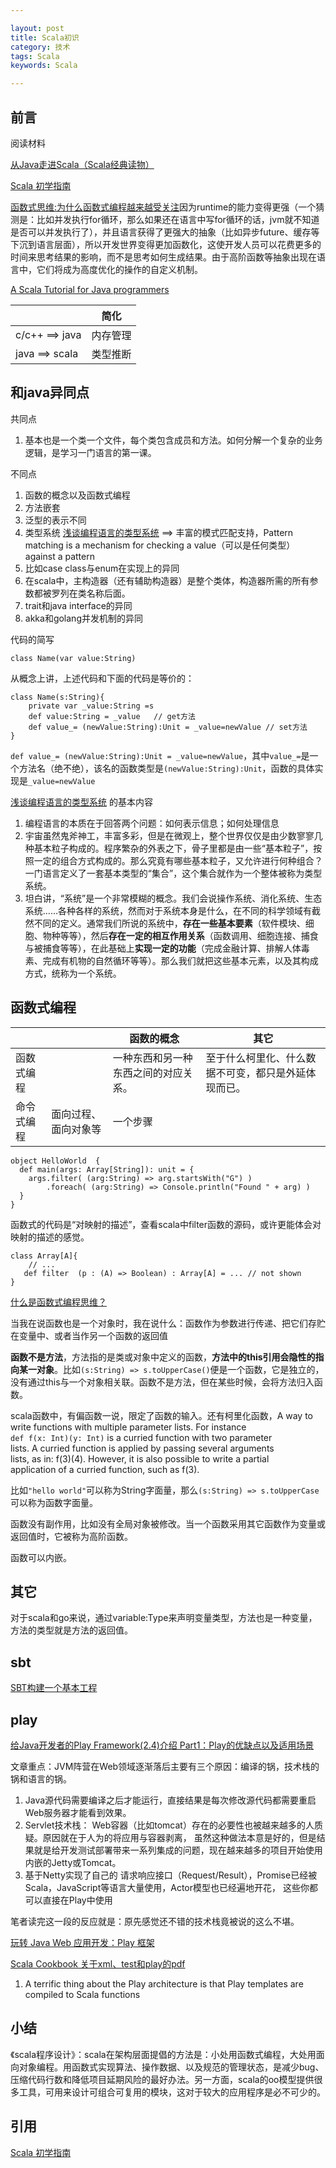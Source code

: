 ```yaml
---

layout: post
title: Scala初识
category: 技术
tags: Scala
keywords: Scala 

---
```


## 前言

阅读材料

[从Java走进Scala（Scala经典读物）](http://developer.51cto.com/art/200909/154717.htm)

[Scala 初学指南](https://www.gitbook.com/book/windor/beginners-guide-to-scala/details)

[函数式思维:为什么函数式编程越来越受关注](https://www.ibm.com/developerworks/cn/java/j-ft20/index.html)因为runtime的能力变得更强（一个猜测是：比如并发执行for循环，那么如果还在语言中写for循环的话，jvm就不知道是否可以并发执行了），并且语言获得了更强大的抽象（比如异步future、缓存等下沉到语言层面），所以开发世界变得更加函数化，这使开发人员可以花费更多的时间来思考结果的影响，而不是思考如何生成结果。由于高阶函数等抽象出现在语言中，它们将成为高度优化的操作的自定义机制。

[A Scala Tutorial for Java programmers](http://www.scala-lang.org/docu/files/ScalaTutorial-zh_CN.pdf)

||简化|
|---|---|
|c/c++ ==> java|内存管理|
|java ==> scala|类型推断|

## 和java异同点

共同点

1. 基本也是一个类一个文件，每个类包含成员和方法。如何分解一个复杂的业务逻辑，是学习一门语言的第一课。

不同点

1. 函数的概念以及函数式编程
2. 方法嵌套
3. 泛型的表示不同
4. 类型系统 [浅谈编程语言的类型系统](http://blog.csdn.net/ce123_zhouwei/article/details/8976652) ==> 丰富的模式匹配支持，Pattern matching is a mechanism for checking a value（可以是任何类型） against a pattern
5. 比如case class与enum在实现上的异同
6. 在scala中，主构造器（还有辅助构造器）是整个类体，构造器所需的所有参数都被罗列在类名称后面。
7. trait和java interface的异同
8. akka和golang并发机制的异同

代码的简写

	class Name(var value:String)
	
从概念上讲，上述代码和下面的代码是等价的：

	class Name(s:String){
		private var _value:String =s
		def value:String = _value	// get方法
		def value_= (newValue:String):Unit = _value=newValue // set方法
	}

`def value_= (newValue:String):Unit = _value=newValue`，其中`value_=`是一个方法名（绝不绝），该名的函数类型是`(newValue:String):Unit`，函数的具体实现是`_value=newValue`


[浅谈编程语言的类型系统](http://blog.csdn.net/ce123_zhouwei/article/details/8976652) 的基本内容

1. 编程语言的本质在于回答两个问题：如何表示信息；如何处理信息
2. 宇宙虽然鬼斧神工，丰富多彩，但是在微观上，整个世界仅仅是由少数寥寥几种基本粒子构成的。程序繁杂的外表之下，骨子里都是由一些“基本粒子”，按照一定的组合方式构成的。那么究竟有哪些基本粒子，又允许进行何种组合？一门语言定义了一套基本类型的“集合”，这个集合就作为一个整体被称为类型系统。
3. 坦白讲，“系统”是一个非常模糊的概念。我们会说操作系统、消化系统、生态系统……各种各样的系统，然而对于系统本身是什么，在不同的科学领域有截然不同的定义。通常我们所说的系统中，**存在一些基本要素**（软件模块、细胞、物种等等），然后**存在一定的相互作用关系**（函数调用、细胞连接、捕食与被捕食等等），在此基础上**实现一定的功能**（完成金融计算、排解人体毒素、完成有机物的自然循环等等）。那么我们就把这些基本元素，以及其构成方式，统称为一个系统。

## 函数式编程

|||函数的概念|其它|
|---|---|---|---|
|函数式编程||一种东西和另一种东西之间的对应关系。|至于什么柯里化、什么数据不可变，都只是外延体现而已。|
|命令式编程|面向过程、面向对象等|一个步骤||

	object HelloWorld  {  
	  def main(args: Array[String]): unit = {  
	    args.filter( (arg:String) => arg.startsWith("G") )  
	        .foreach( (arg:String) => Console.println("Found " + arg) )  
	  }  
	} 
	
函数式的代码是“对映射的描述”，查看scala中filter函数的源码，或许更能体会对映射的描述的感觉。

	class Array[A]{  
	    // ...  
	   def filter  (p : (A) => Boolean) : Array[A] = ... // not shown  
	} 


[什么是函数式编程思维？](https://www.zhihu.com/question/28292740/answer/100284611)

当我在说函数也是一个对象时，我在说什么：函数作为参数进行传递、把它们存贮在变量中、或者当作另一个函数的返回值

**函数不是方法**，方法指的是类或对象中定义的函数，**方法中的this引用会隐性的指向某一对象**。比如`(s:String) => s.toUpperCase()`便是一个函数，它是独立的，没有通过this与一个对象相关联。函数不是方法，但在某些时候，会将方法归入函数。

scala函数中，有偏函数一说，限定了函数的输入。还有柯里化函数，A way to write functions with multiple parameter lists. For instance  
`def f(x: Int)(y: Int)` is a curried function with two parameter  
lists. A curried function is applied by passing several arguments  
lists, as in: f(3)(4). However, it is also possible to write a partial  
application of a curried function, such as f(3).  

比如`"hello world"`可以称为String字面量，那么`(s:String) => s.toUpperCase`可以称为函数字面量。

函数没有副作用，比如没有全局对象被修改。当一个函数采用其它函数作为变量或返回值时，它被称为高阶函数。

函数可以内嵌。

## 其它

对于scala和go来说，通过variable:Type来声明变量类型，方法也是一种变量，方法的类型就是方法的返回值。

## sbt

[SBT构建一个基本工程](http://www.jianshu.com/p/db903ad4781d)

## play

[给Java开发者的Play Framework(2.4)介绍 Part1：Play的优缺点以及适用场景](http://skaka.me/blog/2015/07/27/play1/)

文章重点：JVM阵营在Web领域逐渐落后主要有三个原因：编译的锅，技术栈的锅和语言的锅。

1. Java源代码需要编译之后才能运行，直接结果是每次修改源代码都需要重启Web服务器才能看到效果。
2. Servlet技术栈： Web容器（比如tomcat）存在的必要性也被越来越多的人质疑。原因就在于人为的将应用与容器剥离， 虽然这种做法本意是好的，但是结果就是给开发测试部署带来一系列集成的问题，现在越来越多的项目开始使用内嵌的Jetty或Tomcat。
3. 基于Netty实现了自己的 请求响应接口（Request/Result），Promise已经被Scala，JavaScript等语言大量使用，Actor模型也已经遍地开花， 这些你都可以直接在Play中使用

笔者读完这一段的反应就是：原先感觉还不错的技术栈竟被说的这么不堪。

[玩转 Java Web 应用开发：Play 框架](https://www.ibm.com/developerworks/cn/java/j-lo-play/)


[Scala Cookbook 关于xml、test和play的pdf](https://resources.oreilly.com/examples/9781449339616-files/blob/master/Scala_Cookbook_bonus_chapters.pdf)

1.  A terrific thing about the Play architecture is that Play templates are compiled to Scala functions


## 小结

《scala程序设计》：scala在架构层面提倡的方法是：小处用函数式编程，大处用面向对象编程。用函数式实现算法、操作数据、以及规范的管理状态，是减少bug、压缩代码行数和降低项目延期风险的最好办法。另一方面，scala的oo模型提供很多工具，可用来设计可组合可复用的模块，这对于较大的应用程序是必不可少的。

## 引用

[Scala 初学指南](https://windor.gitbooks.io/beginners-guide-to-scala/content/index.html)